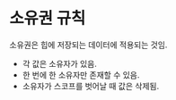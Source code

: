 # 소유권 규칙
소유권은 힙에 저장되는 데이터에 적용되는 것임.
- 각 값은 소유자가 있음.
- 한 번에 한 소유자만 존재할 수 있음.
- 소유자가 스코프를 벗어날 때 값은 삭제됨.